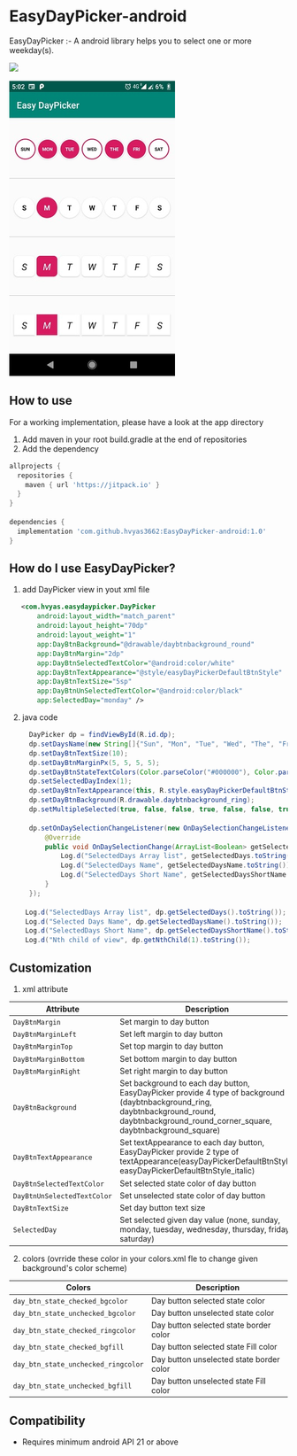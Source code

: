 # EasyDayPicker-android

EasyDayPicker :- A android library helps you to select one or more weekday(s). 

[![](https://jitpack.io/v/hvyas3662/EasyDayPicker-android.svg)](https://jitpack.io/#hvyas3662/EasyDayPicker-android)

<img src="ss.jpg" width="300" height="533">


## How to use

 For a working implementation, please have a look at the app directory
 1. Add maven in your root build.gradle at the end of repositories
 2. Add the dependency
```gradle
allprojects {
  repositories {
    maven { url 'https://jitpack.io' }
  }
}

dependencies {
  implementation 'com.github.hvyas3662:EasyDayPicker-android:1.0'
}
```

## How do I use EasyDayPicker?

 1. add DayPicker view in yout xml file  
 
 ```xml
    <com.hvyas.easydaypicker.DayPicker
        android:layout_width="match_parent"
        android:layout_height="70dp"
        android:layout_weight="1"
        app:DayBtnBackground="@drawable/daybtnbackground_round"
        app:DayBtnMargin="2dp"
        app:DayBtnSelectedTextColor="@android:color/white"
        app:DayBtnTextAppearance="@style/easyDayPickerDefaultBtnStyle"
        app:DayBtnTextSize="5sp"
        app:DayBtnUnSelectedTextColor="@android:color/black"
        app:SelectedDay="monday" />
 ```
 
 2. java code
 
  ```java
       DayPicker dp = findViewById(R.id.dp);
       dp.setDaysName(new String[]{"Sun", "Mon", "Tue", "Wed", "The", "Fri", "Sat"});
       dp.setDayBtnTextSize(10);
       dp.setDayBtnMarginPx(5, 5, 5, 5);
       dp.setDayBtnStateTextColors(Color.parseColor("#000000"), Color.parseColor("#ffffff"));
       dp.setSelectedDayIndex(1);
       dp.setDayBtnTextAppearance(this, R.style.easyDayPickerDefaultBtnStyle);
       dp.setDayBtnBackground(R.drawable.daybtnbackground_ring);
       dp.setMultipleSelected(true, false, false, true, false, false, true);

       dp.setOnDaySelectionChangeListener(new OnDaySelectionChangeListener() {
           @Override
           public void OnDaySelectionChange(ArrayList<Boolean> getSelectedDays, ArrayList<String> getSelectedDaysName, ArrayList<String> getSelectedDaysShortName) {
               Log.d("SelectedDays Array list", getSelectedDays.toString());
               Log.d("SelectedDays Name", getSelectedDaysName.toString());
               Log.d("SelectedDays Short Name", getSelectedDaysShortName.toString());
           }
       });

      Log.d("SelectedDays Array list", dp.getSelectedDays().toString());
      Log.d("Selected Days Name", dp.getSelectedDaysName().toString());
      Log.d("SelectedDays Short Name", dp.getSelectedDaysShortName().toString());
      Log.d("Nth child of view", dp.getNthChild(1).toString());

  ```
  
## Customization

   1. xml attribute
   
   | Attribute | Description |
   | --- | --- |
   | `DayBtnMargin` | Set margin to day button |
   | `DayBtnMarginLeft` | Set left margin to day button |
   | `DayBtnMarginTop` | Set top margin to day button |
   | `DayBtnMarginBottom` | Set bottom margin to day button |
   | `DayBtnMarginRight` | Set right margin to day button |
   | `DayBtnBackground` | Set background to each day button, EasyDayPicker provide 4 type of background (daybtnbackground_ring, daybtnbackground_round, daybtnbackground_round_corner_square, daybtnbackground_square) |
   | `DayBtnTextAppearance` | Set textAppearance to each day button, EasyDayPicker provide 2 type of textAppearance(easyDayPickerDefaultBtnStyle, easyDayPickerDefaultBtnStyle_italic) |
   | `DayBtnSelectedTextColor` | Set selected state color of day button |
   | `DayBtnUnSelectedTextColor` | Set unselected state color of day button |
   | `DayBtnTextSize` | Set day button text size |
   | `SelectedDay` | Set selected given day value (none, sunday, monday, tuesday, wednesday, thursday, friday, saturday) |
   
   2. colors (ovrride these color in your colors.xml fle to change given background's color scheme)
   
   | Colors | Description |
   | --- | --- |
   | `day_btn_state_checked_bgcolor` | Day button selected state color |
   | `day_btn_state_unchecked_bgcolor` | Day button unselected state color |
   | `day_btn_state_checked_ringcolor` | Day button selected state border color |
   | `day_btn_state_checked_bgfill` | Day button selected state Fill color |
   | `day_btn_state_unchecked_ringcolor` | Day button unselected state border color |
   | `day_btn_state_unchecked_bgfill` | Day button unselected state Fill color | 

## Compatibility
  
  * Requires minimum android API 21 or above
